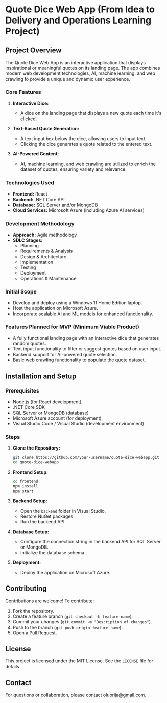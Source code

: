 # Quote Dice Web App (From Idea to Delivery and Operations Learning Project)

## Project Overview
The Quote Dice Web App is an interactive application that displays inspirational or meaningful quotes on its landing page. The app combines modern web development technologies, AI, machine learning, and web crawling to provide a unique and dynamic user experience.

### Core Features
1. **Interactive Dice:**
   - A dice on the landing page that displays a new quote each time it's clicked.
   
2. **Text-Based Quote Generation:**
   - A text input box below the dice, allowing users to input text.
   - Clicking the dice generates a quote related to the entered text.

3. **AI-Powered Content:**
   - AI, machine learning, and web crawling are utilized to enrich the dataset of quotes, ensuring variety and relevance.

### Technologies Used
- **Frontend:** React
- **Backend:** .NET Core API
- **Database:** SQL Server and/or MongoDB
- **Cloud Services:** Microsoft Azure (including Azure AI services)

### Development Methodology
- **Approach:** Agile methodology
- **SDLC Stages:**
  - Planning
  - Requirements & Analysis
  - Design & Architecture
  - Implementation
  - Testing
  - Deployment
  - Operations & Maintenance

### Initial Scope
- Develop and deploy using a Windows 11 Home Edition laptop.
- Host the application on Microsoft Azure.
- Incorporate scalable AI and ML models for enhanced functionality.

### Features Planned for MVP (Minimum Viable Product)
- A fully functional landing page with an interactive dice that generates random quotes.
- Text input functionality to filter or suggest quotes based on user input.
- Backend support for AI-powered quote selection.
- Basic web crawling functionality to populate the quote dataset.

## Installation and Setup

### Prerequisites
- Node.js (for React development)
- .NET Core SDK
- SQL Server or MongoDB (database)
- Microsoft Azure account (for deployment)
- Visual Studio Code / Visual Studio (development environment)

### Steps
1. **Clone the Repository:**
   ```bash
   git clone https://github.com/your-username/quote-dice-webapp.git
   cd quote-dice-webapp
   ```
2. **Frontend Setup:**
   ```bash
   cd frontend
   npm install
   npm start
   ```
3. **Backend Setup:**
   - Open the `backend` folder in Visual Studio.
   - Restore NuGet packages.
   - Run the backend API.

4. **Database Setup:**
   - Configure the connection string in the backend API for SQL Server or MongoDB.
   - Initialize the database schema.

5. **Deployment:**
   - Deploy the application on Microsoft Azure.

## Contributing
Contributions are welcome! To contribute:
1. Fork the repository.
2. Create a feature branch (`git checkout -b feature-name`).
3. Commit your changes (`git commit -m "Description of changes"`).
4. Push to the branch (`git push origin feature-name`).
5. Open a Pull Request.

## License
This project is licensed under the MIT License. See the `LICENSE` file for details.

## Contact
For questions or collaboration, please contact [oluorija@gmail.com](mailto:oluorija@gmail.com).

